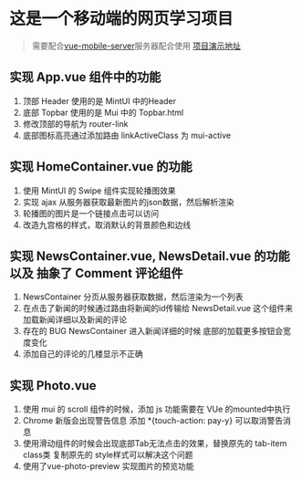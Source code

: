# 这是一个移动端的网页学习项目
> 需要配合[vue-mobile-server](https://github.com/arm-liang/vue-mobbile-server)服务器配合使用
>  [项目演示地址](http://120.77.181.41:8080/vue-learn/)
## 实现 App.vue 组件中的功能

1. 顶部 Header 使用的是 MintUI 中的Header
2. 底部 Topbar 使用的是 Mui 中的 Topbar.html
3. 修改顶部的导航为 router-link
4. 底部图标高亮通过添加路由 linkActiveClass 为 mui-active

## 实现 HomeContainer.vue 的功能

1. 使用 MintUI 的 Swipe 组件实现轮播图效果
2. 实现 ajax 从服务器获取最新图片的json数据，然后解析渲染
3. 轮播图的图片是一个链接点击可以访问
4. 改造九宫格的样式，取消默认的背景颜色和边线

## 实现 NewsContainer.vue, NewsDetail.vue 的功能以及 抽象了 Comment 评论组件

1. NewsContainer 分页从服务器获取数据，然后渲染为一个列表
2. 在点击了新闻的时候通过路由将新闻的id传输给 NewsDetail.vue 这个组件来加载新闻详细以及新闻的评论
3. 存在的 BUG NewsContainer 进入新闻详细的时候 底部的加载更多按钮会宽度变化
4. 添加自己的评论的几楼显示不正确

## 实现 Photo.vue

1. 使用 mui 的 scroll 组件的时候，添加 js 功能需要在 VUe 的mounted中执行
2. Chrome 新版会出现警告信息 添加 *{touch-action: pay-y} 可以取消警告消息
3. 使用滑动组件的时候会出现底部Tab无法点击的效果，替换原先的 tab-item class类 复制原先的 style样式可以解决这个问题
4. 使用了vue-photo-preview 实现图片的预览功能

